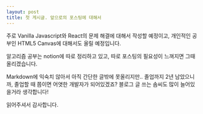 ```yaml
---
layout: post
title: 첫 게시글. 앞으로의 포스팅에 대해서
---
```


주로 Vanilla Javascript와 React의 문제 해결에 대해서 작성할 예정이고,
개인적인 공부인 HTML5 Canvas에 대해서도 올릴 예정입니다.

알고리즘 공부는 notion에 따로 정리하고 있고, 따로 포스팅의 필요성이 느껴지면 그때 올리겠습니다.

Markdown에 익숙치 않아서 아직 간단한 글밖에 못올리지만..
졸업까지 2년 남았으니까, 졸업할 때 쯤이면 어엿한 개발자가 되어있겠죠?
블로그 글 쓰는 솜씨도 많이 늘어있을거라 생각합니다!

읽어주셔서 감사합니다.
